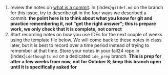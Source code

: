 1. review the notes on [what is a commit](https://compsys-progtools.github.io/spring2025/notes/2025-02-18.html). In {index}`gitdef.md` on the branch for this issue, try to describe git in the four ways we described a commit.  **the point here is to think about what you know for git and practice remembering it, not "get the right answer"; this is prepare work, we only check that it is complete, not correct**
2. Start recording notes on _how_ you use IDEs for the next couple of weeks using the template file below. We will come back to these notes in class later, but it is best to record over a time period instead of trying to remember at that time. Store your notes in your fall24 repo in {index}`idethoughts.md` on a dedicated `ide_prep` branch. **This is prep for after a few weeks from now, **not for October 8**; keep this branch open until it is specifically asked for**